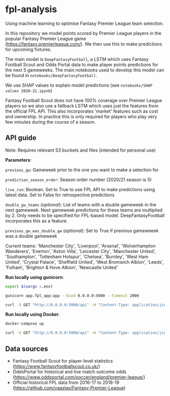 # fpl-analysis

Using machine learning to optimise Fantasy Premier League team selection.

In this repository we model points scored by Premier League players in the popular Fantasy Premier League game (https://fantasy.premierleague.com/). We then use this to make predictions for upcoming fixtures.

The main model is `DeepFantasyFootball`, a LSTM which uses Fantasy Football Scout and Odds Portal data to make player points predictions for the next 5 gameweeks. The main notebooks used to develop this model can be found in `notebooks/DeepFantasyFootball`.

We use SHAP values to explain model predictions (see `notebooks/SHAP values 2020-21.ipynb`)

Fantasy Football Scout does not have 100% coverage over Premier League players so we also use a fallback LSTM which uses just the features from the official FPL API. This also incorporates 'market' features such as cost and ownership. In practice this is only required for players who play very few minutes during the course of a season.

## API guide

Note: Requires relevant S3 buckets and files (intended for personal use)

__Parameters__:

`previous_gw`: Gameweek prior to the one you want to make a selection for

`prediction_season_order`: Season order number (2020/21 season is 5)

`live_run`: Boolean. Set to True to use FPL API to make predictions using latest data. Set to False for retrospective predictions

`double_gw_teams` (_optional_): List of teams with a double gameweek in the next gameweek. Next gameweek predictions for these teams are multiplied by 2. Only needs to be specified for FPL-based model. DeepFantasyFootball incorporates this as a feature.

`previous_gw_was_double_gw` (_optional_): Set to True if previous gameweeek was a double gameweek

Current teams:
'Manchester City', 'Liverpool', 'Arsenal', 'Wolverhampton Wanderers', 'Everton', 'Aston Villa', 'Leicester City', 
'Manchester United', 'Southampton', 'Tottenham Hotspur', 'Chelsea', 'Burnley', 'West Ham United', 'Crystal Palace', 
'Sheffield United', 'West Bromwich Albion', 'Leeds', 'Fulham', 'Brighton & Hove Albion', 'Newcastle United'

__Run locally using gunicorn__:
```bash
export $(xargs <.env)

gunicorn app.fpl_app:app --bind 0.0.0.0:5000 --timeout 2000

curl -X GET "http://0.0.0.0:5000/api" -H "Content-Type: application/json" --data '{"previous_gw": 38, "prediction_season_order": 6, "live_run": true, "double_gw_teams": ["Arsenal"]}'
```

__Run locally using Docker__:
```bash
docker-compose up

curl -X GET "http://0.0.0.0:5000/api" -H "Content-Type: application/json" --data '{"previous_gw": 38, "prediction_season_order": 3, "live_run": false, "double_gw_teams": ["Arsenal"]}'
```

## Data sources

- Fantasy Football Scout for player-level statistics (https://www.fantasyfootballscout.co.uk/)
- OddsPortal for historical and live match outcome odds (https://www.oddsportal.com/soccer/england/premier-league/)
- Official historical FPL data from 2016-17 to 2018-19 (https://github.com/vaastav/Fantasy-Premier-League)